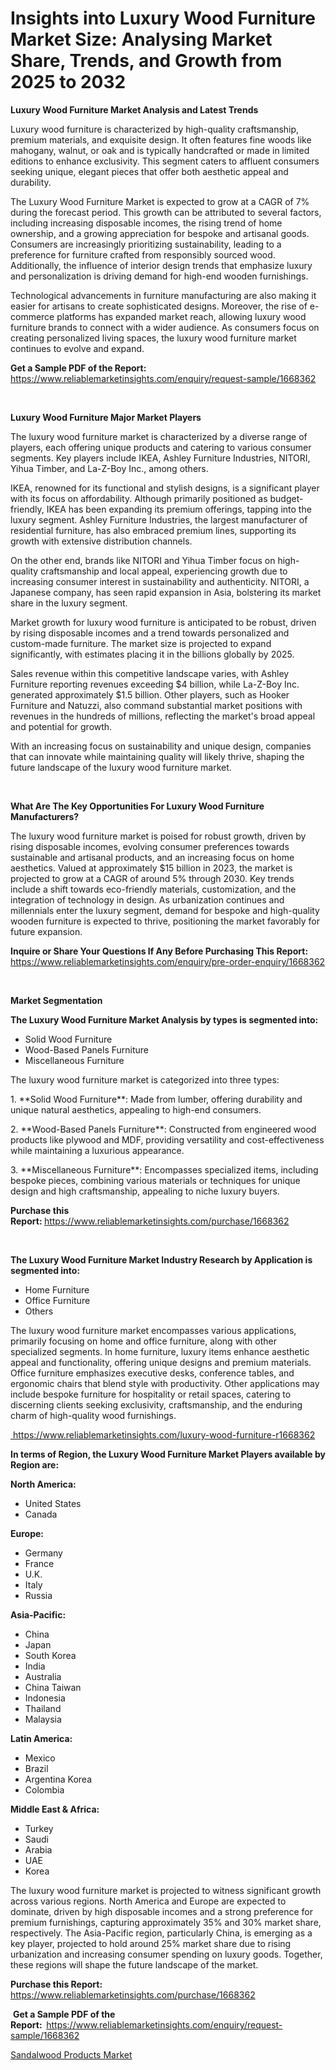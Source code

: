 <p><h1>Insights into Luxury Wood Furniture Market Size: Analysing Market Share, Trends, and Growth from 2025 to 2032</h1></p><p><strong>Luxury Wood Furniture Market Analysis and Latest Trends</strong></p>
<p><p>Luxury wood furniture is characterized by high-quality craftsmanship, premium materials, and exquisite design. It often features fine woods like mahogany, walnut, or oak and is typically handcrafted or made in limited editions to enhance exclusivity. This segment caters to affluent consumers seeking unique, elegant pieces that offer both aesthetic appeal and durability.</p><p>The Luxury Wood Furniture Market is expected to grow at a CAGR of 7% during the forecast period. This growth can be attributed to several factors, including increasing disposable incomes, the rising trend of home ownership, and a growing appreciation for bespoke and artisanal goods. Consumers are increasingly prioritizing sustainability, leading to a preference for furniture crafted from responsibly sourced wood. Additionally, the influence of interior design trends that emphasize luxury and personalization is driving demand for high-end wooden furnishings.</p><p>Technological advancements in furniture manufacturing are also making it easier for artisans to create sophisticated designs. Moreover, the rise of e-commerce platforms has expanded market reach, allowing luxury wood furniture brands to connect with a wider audience. As consumers focus on creating personalized living spaces, the luxury wood furniture market continues to evolve and expand.</p></p>
<p><strong>Get a Sample PDF of the Report:&nbsp;</strong> <a href="https://www.reliablemarketinsights.com/enquiry/request-sample/1668362?utm_campaign=2441&utm_medium=2&utm_source=Github&utm_content=ia&utm_term=06032025&utm_id=luxury-wood-furniture">https://www.reliablemarketinsights.com/enquiry/request-sample/1668362</a></p>
<p>&nbsp;</p>
<p><strong>Luxury Wood Furniture Major Market Players</strong></p>
<p><p>The luxury wood furniture market is characterized by a diverse range of players, each offering unique products and catering to various consumer segments. Key players include IKEA, Ashley Furniture Industries, NITORI, Yihua Timber, and La-Z-Boy Inc., among others. </p><p>IKEA, renowned for its functional and stylish designs, is a significant player with its focus on affordability. Although primarily positioned as budget-friendly, IKEA has been expanding its premium offerings, tapping into the luxury segment. Ashley Furniture Industries, the largest manufacturer of residential furniture, has also embraced premium lines, supporting its growth with extensive distribution channels.</p><p>On the other end, brands like NITORI and Yihua Timber focus on high-quality craftsmanship and local appeal, experiencing growth due to increasing consumer interest in sustainability and authenticity. NITORI, a Japanese company, has seen rapid expansion in Asia, bolstering its market share in the luxury segment. </p><p>Market growth for luxury wood furniture is anticipated to be robust, driven by rising disposable incomes and a trend towards personalized and custom-made furniture. The market size is projected to expand significantly, with estimates placing it in the billions globally by 2025.</p><p>Sales revenue within this competitive landscape varies, with Ashley Furniture reporting revenues exceeding $4 billion, while La-Z-Boy Inc. generated approximately $1.5 billion. Other players, such as Hooker Furniture and Natuzzi, also command substantial market positions with revenues in the hundreds of millions, reflecting the market's broad appeal and potential for growth. </p><p>With an increasing focus on sustainability and unique design, companies that can innovate while maintaining quality will likely thrive, shaping the future landscape of the luxury wood furniture market.</p></p>
<p>&nbsp;</p>
<p><strong>What Are The Key Opportunities For Luxury Wood Furniture Manufacturers?</strong></p>
<p><p>The luxury wood furniture market is poised for robust growth, driven by rising disposable incomes, evolving consumer preferences towards sustainable and artisanal products, and an increasing focus on home aesthetics. Valued at approximately $15 billion in 2023, the market is projected to grow at a CAGR of around 5% through 2030. Key trends include a shift towards eco-friendly materials, customization, and the integration of technology in design. As urbanization continues and millennials enter the luxury segment, demand for bespoke and high-quality wooden furniture is expected to thrive, positioning the market favorably for future expansion.</p></p>
<p><strong>Inquire or Share Your Questions If Any Before Purchasing This Report:</strong> <a href="https://www.reliablemarketinsights.com/enquiry/pre-order-enquiry/1668362?utm_campaign=2441&utm_medium=2&utm_source=Github&utm_content=ia&utm_term=06032025&utm_id=luxury-wood-furniture">https://www.reliablemarketinsights.com/enquiry/pre-order-enquiry/1668362</a></p>
<p>&nbsp;</p>
<p><strong>Market Segmentation</strong></p>
<p><strong>The Luxury Wood Furniture Market Analysis by types is segmented into:</strong></p>
<p><ul><li>Solid Wood Furniture</li><li>Wood-Based Panels Furniture</li><li>Miscellaneous Furniture</li></ul></p>
<p><p>The luxury wood furniture market is categorized into three types: </p><p>1. **Solid Wood Furniture**: Made from lumber, offering durability and unique natural aesthetics, appealing to high-end consumers.  </p><p>2. **Wood-Based Panels Furniture**: Constructed from engineered wood products like plywood and MDF, providing versatility and cost-effectiveness while maintaining a luxurious appearance.  </p><p>3. **Miscellaneous Furniture**: Encompasses specialized items, including bespoke pieces, combining various materials or techniques for unique design and high craftsmanship, appealing to niche luxury buyers.</p></p>
<p><strong>Purchase this Report:&nbsp;</strong><a href="https://www.reliablemarketinsights.com/purchase/1668362?utm_campaign=2441&utm_medium=2&utm_source=Github&utm_content=ia&utm_term=06032025&utm_id=luxury-wood-furniture">https://www.reliablemarketinsights.com/purchase/1668362</a></p>
<p>&nbsp;</p>
<p><strong>The Luxury Wood Furniture Market Industry Research by Application is segmented into:</strong></p>
<p><ul><li>Home Furniture</li><li>Office Furniture</li><li>Others</li></ul></p>
<p><p>The luxury wood furniture market encompasses various applications, primarily focusing on home and office furniture, along with other specialized segments. In home furniture, luxury items enhance aesthetic appeal and functionality, offering unique designs and premium materials. Office furniture emphasizes executive desks, conference tables, and ergonomic chairs that blend style with productivity. Other applications may include bespoke furniture for hospitality or retail spaces, catering to discerning clients seeking exclusivity, craftsmanship, and the enduring charm of high-quality wood furnishings.</p></p>
<p><a href="https://www.reliablemarketinsights.com/luxury-wood-furniture-r1668362?utm_campaign=2441&utm_medium=2&utm_source=Github&utm_content=ia&utm_term=06032025&utm_id=luxury-wood-furniture">&nbsp;https://www.reliablemarketinsights.com/luxury-wood-furniture-r1668362</a></p>
<p><strong>In terms of Region, the Luxury Wood Furniture Market Players available by Region are:</strong></p>
<p>
    <p> <strong> North America: </strong>
        <ul>
            <li>United States</li>
            <li>Canada</li>
        </ul>
        </p> 
    <p> <strong> Europe: </strong>
        <ul>
            <li>Germany</li>
            <li>France</li>
            <li>U.K.</li>
            <li>Italy</li>
            <li>Russia</li>
        </ul>
        </p> 
    <p> <strong> Asia-Pacific: </strong>
        <ul>
            <li>China</li>
            <li>Japan</li>
            <li>South Korea</li>
            <li>India</li>
            <li>Australia</li>
            <li>China Taiwan</li>
            <li>Indonesia</li>
            <li>Thailand</li>
            <li>Malaysia</li>
        </ul>
        </p> 
    <p> <strong> Latin America: </strong>
        <ul>
            <li>Mexico</li>
            <li>Brazil</li>
            <li>Argentina Korea</li>
            <li>Colombia</li>
        </ul>
        </p> 
    <p> <strong> Middle East & Africa: </strong>
        <ul>
            <li>Turkey</li>
            <li>Saudi</li>
            <li>Arabia</li>
            <li>UAE</li>
            <li>Korea</li>
        </ul>
    </p>
    </p>
<p><p>The luxury wood furniture market is projected to witness significant growth across various regions. North America and Europe are expected to dominate, driven by high disposable incomes and a strong preference for premium furnishings, capturing approximately 35% and 30% market share, respectively. The Asia-Pacific region, particularly China, is emerging as a key player, projected to hold around 25% market share due to rising urbanization and increasing consumer spending on luxury goods. Together, these regions will shape the future landscape of the market.</p></p>
<p><strong>Purchase this Report: </strong><a href="https://www.reliablemarketinsights.com/purchase/1668362?utm_campaign=2441&utm_medium=2&utm_source=Github&utm_content=ia&utm_term=06032025&utm_id=luxury-wood-furniture">https://www.reliablemarketinsights.com/purchase/1668362</a></p>
<p>&nbsp;<strong>Get a Sample PDF of the Report:&nbsp;&nbsp;</strong><a href="https://www.reliablemarketinsights.com/enquiry/request-sample/1668362?utm_campaign=2441&utm_medium=2&utm_source=Github&utm_content=ia&utm_term=06032025&utm_id=luxury-wood-furniture">https://www.reliablemarketinsights.com/enquiry/request-sample/1668362</a></p>
<p><strong></strong></p>
<p><p><a href="https://github.com/ilonaenterline65/Market-Research-Report-List-1/blob/main/sandalwood-products-market.md?utm_campaign=2441&utm_medium=2&utm_source=Github&utm_content=ia&utm_term=06032025&utm_id=luxury-wood-furniture">Sandalwood Products Market</a></p></p>